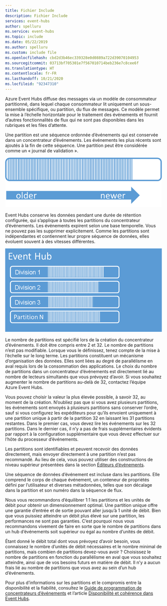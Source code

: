 ```yaml
---
title: Fichier Include
description: Fichier Include
services: event-hubs
author: spelluru
ms.service: event-hubs
ms.topic: include
ms.date: 05/22/2019
ms.author: spelluru
ms.custom: include file
ms.openlocfilehash: cbd2d3b46ec339328e0d0889a722d39070104953
ms.sourcegitcommit: 03713bf705301e7f567010714beb236e7c8cee6f
ms.translationtype: HT
ms.contentlocale: fr-FR
ms.lasthandoff: 10/21/2020
ms.locfileid: "92347310"
---
```

Azure Event Hubs diffuse des messages via un modèle de consommateur partitionné, dans lequel chaque consommateur lit uniquement un sous-ensemble spécifique, ou partition, du flux de messages. Ce modèle permet la mise à l’échelle horizontale pour le traitement des événements et fournit d’autres fonctionnalités de flux qui ne sont pas disponibles dans les rubriques et les files d’attente.

Une partition est une séquence ordonnée d’événements qui est conservée dans un concentrateur d’événements. Les événements les plus récents sont ajoutés à la fin de cette séquence. Une partition peut être considérée comme un « journal de validation ».

![Diagramme qui affiche les séquences des événements des plus anciennes aux plus récentes.](./media/event-hubs-partitions/partition.png)

Event Hubs conserve les données pendant une durée de rétention configurée, qui s’applique à toutes les partitions du concentrateur d’événements. Les événements expirent selon une base temporelle. Vous ne pouvez pas les supprimer explicitement. Comme les partitions sont indépendantes et contiennent leur propre séquence de données, elles évoluent souvent à des vitesses différentes.

![Event Hubs](./media/event-hubs-partitions/multiple-partitions.png)

Le nombre de partitions est spécifié lors de la création du concentrateur d’événements. Il doit être compris entre 2 et 32. Le nombre de partitions n’est pas modifiable. Lorsque vous le définissez, tenez compte de la mise à l’échelle sur le long terme. Les partitions constituent un mécanisme d’organisation des données. Elles sont liées au degré de parallélisme en aval requis lors de la consommation des applications. Le choix du nombre de partitions dans un concentrateur d’événements est directement lié au nombre de lecteurs simultanés que vous prévoyez d’avoir. Si vous souhaitez augmenter le nombre de partitions au-delà de 32, contactez l’équipe Azure Event Hubs.

Vous pouvez choisir la valeur la plus élevée possible, à savoir 32, au moment de la création. N’oubliez pas que si vous avez plusieurs partitions, les événements sont envoyés à plusieurs partitions sans conserver l’ordre, sauf si vous configurez les expéditeurs pour qu’ils envoient uniquement à une partition unique à partir de la partition 32 en laissant les 31 partitions restantes. Dans le premier cas, vous devez lire les événements sur les 32 partitions. Dans le dernier cas, il n’y a pas de frais supplémentaires évidents par rapport à la configuration supplémentaire que vous devez effectuer sur l’hôte du processeur d’événements.

Les partitions sont identifiables et peuvent recevoir des données directement, mais envoyer directement à une partition n’est pas recommandé. Au lieu de cela, vous pouvez utiliser des constructions de niveau supérieur présentées dans la section [Éditeurs d’événements](../articles/event-hubs/event-hubs-features.md#event-publishers). 

Une séquence de données d’événement est incluse dans les partitions. Elle comprend le corps de chaque événement, un conteneur de propriétés défini par l’utilisateur et diverses métadonnées, telles que son décalage dans la partition et son numéro dans la séquence de flux.

Nous vous recommandons d’équilibrer 1:1 les partitions et les unités de débit pour obtenir un dimensionnement optimal. Une partition unique offre une garantie d’entrée et de sortie pouvant aller jusqu’à 1 unité de débit. Bien que vous puissiez atteindre un débit plus élevé sur une partition, les performances ne sont pas garanties. C’est pourquoi nous vous recommandons vivement de faire en sorte que le nombre de partitions dans un hub d’événements soit supérieur ou égal au nombre d’unités de débit.

Étant donné le débit total dont vous prévoyez d’avoir besoin, vous connaissez le nombre d’unités de débit nécessaires et le nombre minimal de partitions, mais combien de partitions devez-vous avoir ? Choisissez le nombre de partitions en fonction du parallélisme en aval que vous souhaitez atteindre, ainsi que de vos besoins futurs en matière de débit. Il n’y a aucun frais lié au nombre de partitions que vous avez au sein d’un hub d’événements.

Pour plus d’informations sur les partitions et le compromis entre la disponibilité et la fiabilité, consultez le [Guide de programmation de concentrateurs d’événements](../articles/event-hubs/event-hubs-programming-guide.md#partition-key) et l’article [Disponibilité et cohérence dans Event Hubs](../articles/event-hubs/event-hubs-availability-and-consistency.md).
